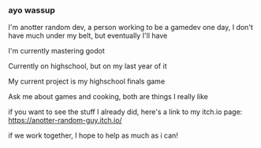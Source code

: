 ### ayo wassup

I'm anotter random dev, a person working to be a gamedev one day, I don't have much under my belt, but eventually I'll have

I'm currently mastering godot

Currently on highschool, but on my last year of it

My current project is my highschool finals game

Ask me about games and cooking, both are things I really like

if you want to see the stuff I already did, here's a link to my itch.io page: https://anotter-random-guy.itch.io/

if we work together, I hope to help as much as i can!

<!--
**anotter-random-dev/anotter-random-dev** is a ✨ _special_ ✨ repository because its `README.md` (this file) appears on your GitHub profile.

Here are some ideas to get you started:

- 🔭 I’m currently working on ...
- 🌱 I’m currently learning ...
- 👯 I’m looking to collaborate on ...
- 🤔 I’m looking for help with ...
- 💬 Ask me about ...
- 📫 How to reach me: ...
- 😄 Pronouns: ...
- ⚡ Fun fact: ...
-->
